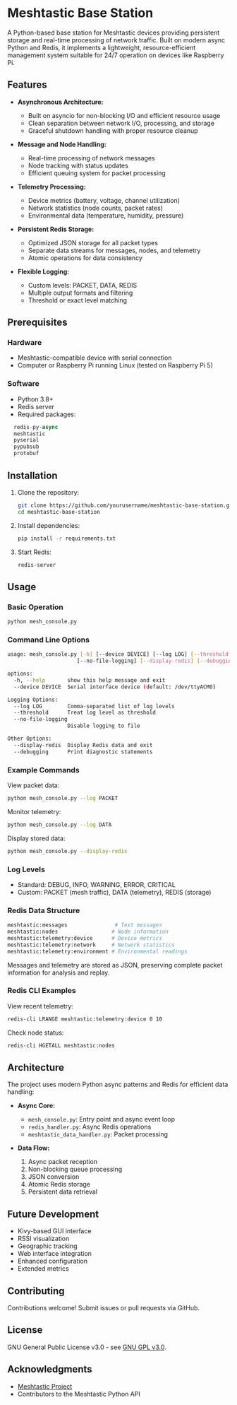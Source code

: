 # Meshtastic Base Station

A Python-based base station for Meshtastic devices providing persistent storage and real-time processing of network traffic. Built on modern async Python and Redis, it implements a lightweight, resource-efficient management system suitable for 24/7 operation on devices like Raspberry Pi.

## Features

- **Asynchronous Architecture:**
  - Built on asyncio for non-blocking I/O and efficient resource usage
  - Clean separation between network I/O, processing, and storage
  - Graceful shutdown handling with proper resource cleanup
  
- **Message and Node Handling:**
  - Real-time processing of network messages
  - Node tracking with status updates
  - Efficient queuing system for packet processing

- **Telemetry Processing:**
  - Device metrics (battery, voltage, channel utilization)
  - Network statistics (node counts, packet rates)
  - Environmental data (temperature, humidity, pressure)

- **Persistent Redis Storage:**
  - Optimized JSON storage for all packet types
  - Separate data streams for messages, nodes, and telemetry
  - Atomic operations for data consistency

- **Flexible Logging:**
  - Custom levels: PACKET, DATA, REDIS
  - Multiple output formats and filtering
  - Threshold or exact level matching

## Prerequisites

### Hardware

- Meshtastic-compatible device with serial connection
- Computer or Raspberry Pi running Linux (tested on Raspberry Pi 5)

### Software

- Python 3.8+
- Redis server
- Required packages:

```python
  redis-py-async
  meshtastic
  pyserial
  pypubsub
  protobuf
```

## Installation

1. Clone the repository:

   ```bash
   git clone https://github.com/yourusername/meshtastic-base-station.git
   cd meshtastic-base-station
   ```

2. Install dependencies:

   ```bash
   pip install -r requirements.txt
   ```

3. Start Redis:

   ```bash
   redis-server
   ```

## Usage

### Basic Operation

```bash
python mesh_console.py
```

### Command Line Options

```bash
usage: mesh_console.py [-h] [--device DEVICE] [--log LOG] [--threshold]
                      [--no-file-logging] [--display-redis] [--debugging]

options:
  -h, --help       show this help message and exit
  --device DEVICE  Serial interface device (default: /dev/ttyACM0)

Logging Options:
  --log LOG        Comma-separated list of log levels
  --threshold      Treat log level as threshold
  --no-file-logging
                   Disable logging to file

Other Options:
  --display-redis  Display Redis data and exit
  --debugging      Print diagnostic statements
```

### Example Commands

View packet data:

```bash
python mesh_console.py --log PACKET
```

Monitor telemetry:

```bash
python mesh_console.py --log DATA
```

Display stored data:

```bash
python mesh_console.py --display-redis
```

### Log Levels

- Standard: DEBUG, INFO, WARNING, ERROR, CRITICAL
- Custom: PACKET (mesh traffic), DATA (telemetry), REDIS (storage)

### Redis Data Structure

```python
meshtastic:messages               # Text messages
meshtastic:nodes                 # Node information
meshtastic:telemetry:device      # Device metrics
meshtastic:telemetry:network     # Network statistics
meshtastic:telemetry:environment # Environmental readings
```

Messages and telemetry are stored as JSON, preserving complete packet information for analysis and replay.

### Redis CLI Examples

View recent telemetry:

```bash
redis-cli LRANGE meshtastic:telemetry:device 0 10
```

Check node status:

```bash
redis-cli HGETALL meshtastic:nodes
```

## Architecture

The project uses modern Python async patterns and Redis for efficient data handling:

- **Async Core:**
  - `mesh_console.py`: Entry point and async event loop
  - `redis_handler.py`: Async Redis operations
  - `meshtastic_data_handler.py`: Packet processing

- **Data Flow:**
  1. Async packet reception
  2. Non-blocking queue processing
  3. JSON conversion
  4. Atomic Redis storage
  5. Persistent data retrieval

## Future Development

- Kivy-based GUI interface
- RSSI visualization
- Geographic tracking
- Web interface integration
- Enhanced configuration
- Extended metrics

## Contributing

Contributions welcome! Submit issues or pull requests via GitHub.

## License

GNU General Public License v3.0 - see [GNU GPL v3.0](https://www.gnu.org/licenses/gpl-3.0.html).

## Acknowledgments

- [Meshtastic Project](https://meshtastic.org)
- Contributors to the Meshtastic Python API
